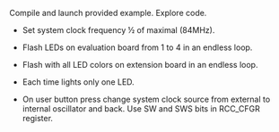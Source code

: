 Compile and launch provided example. Explore
code.

- Set system clock frequency ½ of maximal (84MHz).

- Flash LEDs on evaluation board from 1 to 4 in an
endless loop.

- Flash with all LED colors on extension board in an
endless loop.

- Each time lights only one LED.

- On user button press change system clock source
from external to internal oscillator and back. Use SW
and SWS bits in RCC_CFGR register.
